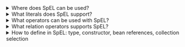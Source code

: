 <details>
  <summary>Where does SpEL can be used?</summary>

1. Spring XML Configuration
```
<bean id="exampleBean" class="com.example.ExampleBean">
    <property name="name" value="#{systemProperties['user.name']}" />
    <property name="currentDate" value="#{new java.util.Date()}" />
</bean>
```
2. Annotations

- @Value("#{systemProperties['user.name']}")
- @ConditionalOnExpression("#{systemProperties['os.name'].toLowerCase().contains('win')}")
- @Scheduled(cron = "#{@myCronExpression}")

3. Spring Security
@PreAuthorize("hasRole('ROLE_ADMIN')")
@PreAuthorize("#username == authentication.name")

4. Spring Data - Repository Query Methods
@Query("SELECT u FROM User u WHERE u.name = :#{#name}")

5. Spring Boot application properties
my.custom.property=#{systemProperties['user.home']}/myapp

6. Testing - Spring TestContext Framework
@WithUserDetails(value = "#{testUser.username}")

and others
</details>

<details>
  <summary>What literals does SpEL support?</summary>

SpEL supports the following types of literal expressions:
- strings
- numeric values: integer (`int` or `long`), hexadecimal (`int` or `long`), real (`float` or `double`)
- boolean values: `true` or `false`
- null
</details>


<details>
<summary>What operators can be used with SpEL?</summary>

  - Relation operators:  `lt` (`<`), `gt` (`>`), `not` (`!`)
  - Logical Operators: `and` (`&&`), `or` (`||`), `not` (`!`)
  - Ternary Operator: "isMember(#queryName)? 'is a member' : #queryName + ' is not a member'"
  - Elvis operator: "#{systemProperties['pop3.port'] ?: 25}"

</details>

<details>
  <summary>What relation operators supports SpEL?</summary>
    
    ```
    // evaluates to true
    boolean trueValue = parser.parseExpression("'black' < 'block'").getValue(Boolean.class);
    
    // uses CustomValue:::compareTo
    boolean trueValue = parser.parseExpression("new CustomValue(1) < new CustomValue(2)").getValue(Boolean.class);
    
    // null is treated as nothing (that is NOT as zero). 
    // As a consequence, any other value is always greater than null 
    
    // evaluates to false
    boolean falseValue = parser.parseExpression("'xyz' instanceof T(Integer)").getValue(Boolean.class);
    
    // evaluates to true
    boolean trueValue = parser.parseExpression("'5.00' matches '^-?\\d+(\\.\\d{2})?$'").getValue(Boolean.class);
    ```
    
    Each symbolic operator can also be specified as a purely alphabetic equivalent:
    
    - `lt` (`<`)
    - `gt` (`>`)
    - `not` (`!`)
    - etc.
</details>

<details>
  <summary>How to define in SpEL: type, constructor, bean references, collection selection</summary>

- Type: ``"T(java.util.Date)"``
- Constructor: ``"new org.spring.samples.spel.inventor.Inventor('Albert Einstein', 'German')"``
- Bean from the application context: ``"@SomeBean"``
- Bean from
- Collection: ``"members.?[nationality == 'Serbian']"`` of ``"map.?[value<27]"``
</details>

